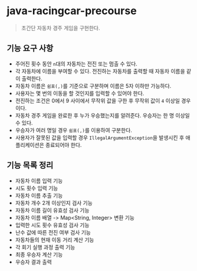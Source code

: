 # java-racingcar-precourse
> 초간단 자동차 경주 게임을 구현한다.

## 기능 요구 사항
- 주어진 횟수 동안 `n`대의 자동차는 전진 또는 멈출 수 있다.
- 각 자동차에 이름을 부여할 수 있다. 전진하는 자동차를 출력할 때 자동차 이름을 같이 출력한다.
- 자동차 이름은 `쉼표(,)`를 기준으로 구분하며 이름은 5자 이하만 가능하다. 
- 사용자는 몇 번의 이동을 할 것인지를 입력할 수 있어야 한다. 
- 전진하는 조건은 0에서 9 사이에서 무작위 값을 구한 후 무작위 값이 `4` 이상일 경우이다. 
- 자동차 경주 게임을 완료한 후 누가 우승했는지를 알려준다. 우승자는 한 명 이상일 수 있다. 
- 우승자가 여러 명일 경우 `쉼표(,)`를 이용하여 구분한다. 
- 사용자가 잘못된 값을 입력할 경우 `IllegalArgumentException`을 발생시킨 후 애플리케이션은 종료되어야 한다.

## 기능 목록 정리
- 자동차 이름 입력 기능
- 시도 횟수 입력 기능
- 자동차 이름 추출 기능
- 자동차 개수 2개 이상인지 검사 기능
- 자동차 이름 길이 유효성 검사 기능
- 자동차 이름 배열 -> Map<String, Integer> 변환 기능
- 입력한 시도 횟수 유효성 검사 기능
- 난수 값에 따른 전진 여부 검사 기능
- 자동차들의 현재 이동 거리 계산 기능
- 각 회기 실행 과정 출력 기능
- 최종 우승자 계산 기능
- 우승자 결과 출력